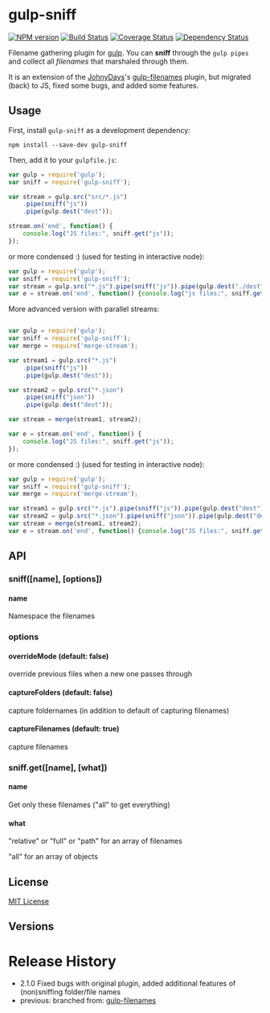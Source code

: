 
# gulp-sniff
[![NPM version][npm-image]][npm-url] [![Build Status][travis-image]][travis-url]  [![Coverage Status][coveralls-image]][coveralls-url] [![Dependency Status][depstat-image]][depstat-url]

Filename gathering plugin for [gulp](https://github.com/wearefractal/gulp). You can **sniff** through the ```gulp pipes``` and collect all _filenames_ that marshaled through them.

It is an extension of the [JohnyDays](https://github.com/johnydays)'s [gulp-filenames](https://www.npmjs.com/package/gulp-filenames) plugin, but migrated (back) to JS, fixed some bugs, and added some features.

## Usage

First, install `gulp-sniff` as a development dependency:

```shell
npm install --save-dev gulp-sniff
```

Then, add it to your `gulpfile.js`:

```javascript
var gulp = require('gulp');
var sniff = require('gulp-sniff');

var stream = gulp.src("src/*.js")
	.pipe(sniff("js"))
	.pipe(gulp.dest("dest"));

stream.on('end', function() {
	console.log("JS files:", sniff.get("js"));
});
```

or more condensed :) (used for testing in interactive node):

```javascript
var gulp = require('gulp');
var sniff = require('gulp-sniff');
var stream = gulp.src("*.js").pipe(sniff("js")).pipe(gulp.dest("./dest"));
var e = stream.on('end', function() {console.log("js files:", sniff.get("js"));});
```

More advanced version with parallel streams:

```javascript

var gulp = require('gulp');
var sniff = require('gulp-sniff');
var merge = require('merge-stream');

var stream1 = gulp.src("*.js")
	.pipe(sniff("js"))
	.pipe(gulp.dest("dest"));

var stream2 = gulp.src("*.json")
	.pipe(sniff("json"))
	.pipe(gulp.dest("dest"));

var stream = merge(stream1, stream2);

var e = stream.on('end', function() {
	console.log("JS files:", sniff.get("js"));
});
```

or more condensed :) (used for testing in interactive node):

```javascript
var gulp = require('gulp');
var sniff = require('gulp-sniff');
var merge = require('merge-stream');

var stream1 = gulp.src("*.js").pipe(sniff("js")).pipe(gulp.dest("dest"));
var stream2 = gulp.src("*.json").pipe(sniff("json")).pipe(gulp.dest("dest"));
var stream = merge(stream1, stream2);
var e = stream.on('end', function() {console.log("JS files:", sniff.get("js"));});

```

## API

### sniff([name], [options])

#### name

Namespace the filenames

### options

#### overrideMode (default: false)

override previous files when a new one passes through

#### captureFolders (default: false)

capture foldernames (in addition to default of capturing filenames)

#### captureFilenames (default: true)

capture filenames

### sniff.get([name], [what])

#### name
Get only these filenames ("all" to get everything)

#### what

"relative" or "full" or "path" for an array of filenames

"all" for an array of objects

## License

[MIT License](http://en.wikipedia.org/wiki/MIT_License)

## Versions

# Release History
* 2.1.0 Fixed bugs with original plugin, added additional features of (non)sniffing folder/file names
* previous: branched from: [gulp-filenames](https://www.npmjs.com/package/gulp-filenames)

[npm-url]: https://npmjs.org/package/gulp-sniff
[npm-image]: https://badge.fury.io/js/gulp-sniff.png

[travis-url]: http://travis-ci.org/mprinc/gulp-sniff
[travis-image]: https://secure.travis-ci.org/mprinc/gulp-sniff.png?branch=master

[coveralls-url]: https://coveralls.io/r/mprinc/gulp-sniff
[coveralls-image]: https://coveralls.io/repos/mprinc/gulp-sniff/badge.png

[depstat-url]: https://david-dm.org/mprinc/gulp-sniff
[depstat-image]: https://david-dm.org/mprinc/gulp-sniff.png
